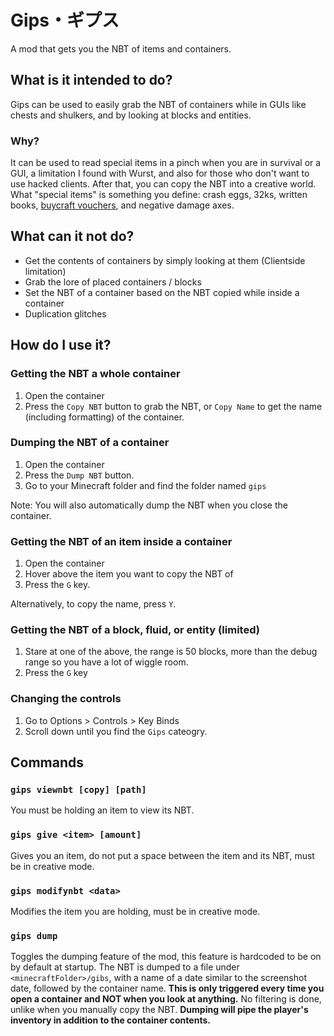 # Gips・ギプス

A mod that gets you the NBT of items and containers.

## What is it intended to do?

Gips can be used to easily grab the NBT of containers while in GUIs like chests and shulkers, and by looking at blocks and entities.

### Why?

It can be used to read special items in a pinch when you are in survival or a GUI, a limitation I found with Wurst, and also for those who don't want to use hacked clients. After that, you can copy the NBT into a creative world. What "special items" is something you define: crash eggs, 32ks, written books, [buycraft vouchers](https://youtu.be/kKvAo9rzv5g?t=538), and negative damage axes.

## What can it not do?

* Get the contents of containers by simply looking at them (Clientside limitation)
* Grab the lore of placed containers / blocks
* Set the NBT of a container based on the NBT copied while inside a container
* Duplication glitches

## How do I use it?

### Getting the NBT a whole container
1. Open the container
2. Press the `Copy NBT` button to grab the NBT, or `Copy Name` to get the name (including formatting) of the container.

### Dumping the NBT of a container
1. Open the container
2. Press the `Dump NBT` button.
3. Go to your Minecraft folder and find the folder named `gips`

Note: You will also automatically dump the NBT when you close the container.

### Getting the NBT of an item inside a container
1. Open the container
2. Hover above the item you want to copy the NBT of
3. Press the `G` key.

Alternatively, to copy the name, press `Y`.

### Getting the NBT of a block, fluid, or entity (limited)
1. Stare at one of the above, the range is 50 blocks, more than the debug range so you have a lot of wiggle room.
2. Press the `G` key

### Changing the controls
1. Go to Options > Controls > Key Binds
2. Scroll down until you find the `Gips` cateogry.

## Commands

### `gips viewnbt [copy] [path]`
You must be holding an item to view its NBT.

### `gips give <item> [amount]`
Gives you an item, do not put a space between the item and its NBT, must be in creative mode.

### `gips modifynbt <data>`
Modifies the item you are holding, must be in creative mode.

### `gips dump`
Toggles the dumping feature of the mod, this feature is hardcoded to be on by default at startup. The NBT is dumped to a file under `<minecraftFolder>/gibs`, with a name of a date similar to the screenshot date, followed by the container name. **This is only triggered every time you open a container and NOT when you look at anything.** No filtering is done, unlike when you manually copy the NBT. **Dumping will pipe the player's inventory in addition to the container contents.**